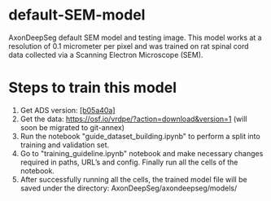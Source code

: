 # default-SEM-model
AxonDeepSeg default SEM model and testing image. This model works at a resolution of 0.1 micrometer per pixel and was trained on rat spinal cord data collected via a Scanning Electron Microscope (SEM).

# Steps to train this model
1. Get ADS version: [[b05a40a]](https://github.com/neuropoly/axondeepseg/commit/b05a40aa03979a83313fe8704ee389672ed26ed7)
2. Get the data: https://osf.io/vrdpe/?action=download&version=1 (will soon be migrated to git-annex)
3. Run the notebook "guide_dataset_building.ipynb" to perform a split into training and validation set. 
4. Go to "training_guideline.ipynb" notebook and make necessary changes required in paths, URL’s and config. Finally run all the cells of the notebook.
5. After successfully running all the cells, the trained model file will be saved under the directory: AxonDeepSeg/axondeepseg/models/
